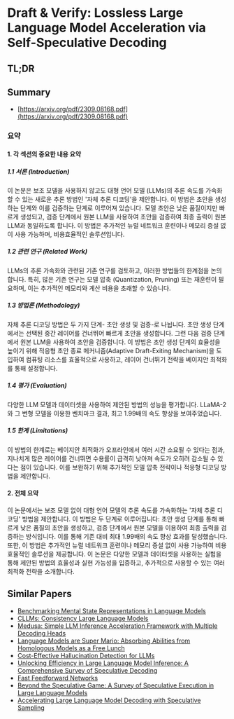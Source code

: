 # Draft & Verify: Lossless Large Language Model Acceleration via Self-Speculative Decoding
## TL;DR
## Summary
- [https://arxiv.org/pdf/2309.08168.pdf](https://arxiv.org/pdf/2309.08168.pdf)

### 요약

#### 1. 각 섹션의 중요한 내용 요약

##### 1.1 서론 (Introduction)
이 논문은 보조 모델을 사용하지 않고도 대형 언어 모델 (LLMs)의 추론 속도를 가속화할 수 있는 새로운 추론 방법인 '자체 추론 디코딩'을 제안합니다. 이 방법은 초안을 생성하는 단계와 이를 검증하는 단계로 이루어져 있습니다. 모델 초안은 낮은 품질이지만 빠르게 생성되고, 검증 단계에서 원본 LLM을 사용하여 초안을 검증하여 최종 출력이 원본 LLM과 동일하도록 합니다. 이 방법은 추가적인 뉴럴 네트워크 훈련이나 메모리 증설 없이 사용 가능하며, 비용효율적인 솔루션입니다.

##### 1.2 관련 연구 (Related Work)
LLMs의 추론 가속화와 관련된 기존 연구를 검토하고, 이러한 방법들의 한계점을 논의합니다. 특히, 많은 기존 연구는 모델 압축 (Quantization, Pruning) 또는 재훈련이 필요하며, 이는 추가적인 메모리와 계산 비용을 초래할 수 있습니다.

##### 1.3 방법론 (Methodology)
자체 추론 디코딩 방법은 두 가지 단계- 초안 생성 및 검증-로 나뉩니다. 초안 생성 단계에서는 선택된 중간 레이어를 건너뛰어 빠르게 초안을 생성합니다. 그런 다음 검증 단계에서 원본 LLM을 사용하여 초안을 검증합니다. 이 방법은 초안 생성 단계의 효율성을 높이기 위해 적응형 초안 종료 메커니즘(Adaptive Draft-Exiting Mechanism)을 도입하여 컴퓨팅 리소스를 효율적으로 사용하고, 레이어 건너뛰기 전략을 베이지안 최적화를 통해 설정합니다.

##### 1.4 평가 (Evaluation)
다양한 LLM 모델과 데이터셋을 사용하여 제안된 방법의 성능을 평가합니다. LLaMA-2와 그 변형 모델을 이용한 벤치마크 결과, 최고 1.99배의 속도 향상을 보여주었습니다.

##### 1.5 한계 (Limitations)
이 방법의 한계로는 베이지안 최적화가 오프라인에서 여러 시간 소요될 수 있다는 점과, 지나치게 많은 레이어를 건너뛰면 수용률이 급격히 낮아져 속도가 오히려 감소될 수 있다는 점이 있습니다. 이를 보완하기 위해 추가적인 모델 압축 전략이나 적응형 디코딩 방법을 제안합니다.

#### 2. 전체 요약
이 논문에서는 보조 모델 없이 대형 언어 모델의 추론 속도를 가속화하는 '자체 추론 디코딩' 방법을 제안합니다. 이 방법은 두 단계로 이루어집니다: 초안 생성 단계를 통해 빠르게 낮은 품질의 초안을 생성하고, 검증 단계에서 원본 모델을 이용하여 최종 출력을 검증하는 방식입니다. 이를 통해 기존 대비 최대 1.99배의 속도 향상 효과를 달성했습니다. 또한, 이 방법은 추가적인 뉴럴 네트워크 훈련이나 메모리 증설 없이 사용 가능하여 비용효율적인 솔루션을 제공합니다. 이 논문은 다양한 모델과 데이터셋을 사용하는 실험을 통해 제안된 방법의 효율성과 실현 가능성을 입증하고, 추가적으로 사용할 수 있는 여러 최적화 전략을 소개합니다.

## Similar Papers
- [Benchmarking Mental State Representations in Language Models](2406.17513.md)
- [CLLMs: Consistency Large Language Models](2403.00835.md)
- [Medusa: Simple LLM Inference Acceleration Framework with Multiple Decoding Heads](2401.10774.md)
- [Language Models are Super Mario: Absorbing Abilities from Homologous Models as a Free Lunch](2311.03099.md)
- [Cost-Effective Hallucination Detection for LLMs](2407.21424.md)
- [Unlocking Efficiency in Large Language Model Inference: A Comprehensive Survey of Speculative Decoding](2401.07851.md)
- [Fast Feedforward Networks](2308.14711.md)
- [Beyond the Speculative Game: A Survey of Speculative Execution in Large Language Models](2404.14897.md)
- [Accelerating Large Language Model Decoding with Speculative Sampling](2302.01318.md)
